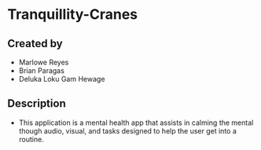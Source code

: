 # Tranquillity-Cranes

## Created by
- Marlowe Reyes
- Brian Paragas
- Deluka Loku Gam Hewage

## Description 
- This application is a mental health app that assists in calming the mental though audio, visual, and tasks designed to help the user get into a routine. 

